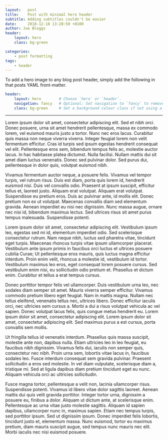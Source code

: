 ```yaml
---
layout:   post
title:    Post with minimal hero header
subtitle: Adding subtitles couldn't be easier
date:     2018-12-18 13:20:50 +0100
author: Joe Bloggs
header:
    layout: hero
    class: bg-green

categories:
    - post formatting
tags:
    - header
---
```


To add a hero image to any blog post header, simply add the following in that posts YAML front-matter.

```yaml
header:
    layout: hero        # Choose `hero` or `header`.
    navigation: fancy   # Optional: Set navigation to `fancy` to remove white navigation bar.
    class: bg-green     # Set a background colour class if not using a background image. 
```


***

Lorem ipsum dolor sit amet, consectetur adipiscing elit. Sed et nibh orci. Donec posuere, urna sit amet hendrerit pellentesque, massa ex commodo lorem, vel euismod mauris justo a tortor. Nunc nec eros lacus. Curabitur quis massa non neque viverra viverra. Integer feugiat lorem non velit fermentum efficitur. Cras id turpis sed ipsum egestas hendrerit consequat vel elit. Pellentesque eros sem, bibendum tempus felis ac, molestie auctor lacus. In hac habitasse platea dictumst. Nulla facilisi. Nullam mattis dui sit amet diam luctus venenatis. Donec sed pulvinar dolor. Sed purus dui, pellentesque in dolor quis, volutpat euismod nibh.

Vivamus fermentum auctor neque, a posuere felis. Vivamus vel tempor turpis, vel rutrum risus. Duis est diam, porta quis lorem id, hendrerit euismod nisi. Duis vel convallis odio. Praesent at ipsum suscipit, efficitur tellus et, laoreet justo. Aliquam erat volutpat. Aliquam erat volutpat. Suspendisse eu pretium eros. Duis ac pulvinar ante, id mollis elit. Donec pretium non ex ut volutpat. Maecenas convallis diam sed elementum gravida. Aenean imperdiet eu nisi nec dignissim. Nunc massa augue, ornare nec nisi id, bibendum maximus lectus. Sed ultrices risus sit amet purus tempus malesuada. Suspendisse potenti.

Lorem ipsum dolor sit amet, consectetur adipiscing elit. Vestibulum ipsum leo, egestas sed mi id, elementum imperdiet odio. Sed scelerisque consectetur rutrum. Nam neque nibh, luctus sed pharetra vitae, tincidunt eget turpis. Maecenas rhoncus turpis vitae ipsum ullamcorper placerat. Vestibulum ante ipsum primis in faucibus orci luctus et ultrices posuere cubilia Curae; Ut pellentesque eros mauris, quis luctus magna efficitur interdum. Proin enim velit, rhoncus a molestie id, vestibulum id tortor. Vestibulum maximus leo eros, eget consequat lorem posuere cursus. Sed vestibulum enim nisi, eu sollicitudin odio pretium et. Phasellus et dictum enim. Curabitur et tellus a erat tempus cursus.

Donec porttitor tempor felis vel ullamcorper. Duis vestibulum urna leo, nec sodales diam semper sit amet. Mauris viverra semper efficitur. Vivamus commodo pretium libero eget feugiat. Nam in mattis magna. Nullam nec tellus eleifend, venenatis tellus nec, ultrices libero. Donec efficitur iaculis orci, nec ultricies sem cursus a. Morbi a dui a risus volutpat vehicula ac vel sapien. Donec volutpat lacus felis, quis congue metus hendrerit eu. Lorem ipsum dolor sit amet, consectetur adipiscing elit. Lorem ipsum dolor sit amet, consectetur adipiscing elit. Sed maximus purus a est cursus, porta convallis sem mollis.

Ut fringilla tellus id venenatis interdum. Phasellus quis massa suscipit, molestie ante non, dapibus nulla. Etiam ultricies leo in leo feugiat, eu faucibus nibh dignissim. Vivamus felis dui, iaculis non semper quis, consectetur nec nibh. Proin urna sem, lobortis vitae lacus in, faucibus sodales leo. Fusce interdum consequat sem gravida pulvinar. Praesent sollicitudin a eros sed molestie. In vel diam vulputate, scelerisque diam a, tristique mi. Sed at ligula dapibus diam pretium tincidunt eget eu nunc. Aliquam vehicula orci ac ultricies sollicitudin.

Fusce magna tortor, pellentesque a velit non, lacinia ullamcorper risus. Suspendisse potenti. Vivamus id libero vitae dolor sagittis laoreet. Aenean mattis dui quis velit gravida porttitor. Integer tortor urna, dignissim a posuere eu, finibus a dolor. Aliquam ut dictum ante, at scelerisque enim. Pellentesque ac urna vitae justo molestie sagittis. Aliquam id sapien dapibus, ullamcorper nunc in, maximus sapien. Etiam nec tempus turpis, sed porttitor ipsum. Sed ut dignissim ipsum. Donec imperdiet felis lobortis, tincidunt justo et, elementum massa. Nunc euismod, tortor eu maximus pretium, diam mauris suscipit augue, sed tempus nunc mauris nec elit. Morbi iaculis nec nisi euismod posuere.
